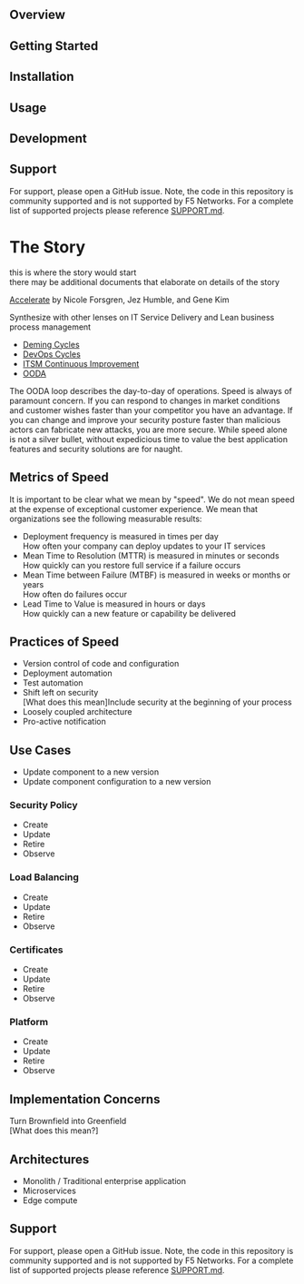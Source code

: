 ## Overview

## Getting Started

## Installation

## Usage

## Development

## Support
For support, please open a GitHub issue.  Note, the code in this repository is community supported and is not supported by F5 Networks.  For a complete list of supported projects please reference [SUPPORT.md](SUPPORT.md).

# The Story  

this is where the story would start  
there may be additional documents that elaborate on details of the story

[Accelerate](https://itrevolution.com/book/accelerate/) by Nicole Forsgren, Jez Humble, and Gene Kim

Synthesize with other lenses on IT Service Delivery and Lean business process management  

- [Deming Cycles](https://en.wikipedia.org/wiki/PDCA)
- [DevOps Cycles]()
- [ITSM Continuous Improvement](https://en.wikipedia.org/wiki/IT_service_management)
- [OODA](https://en.wikipedia.org/wiki/OODA_loop)  

The OODA loop describes the day-to-day of operations. Speed is always of paramount concern. If you can respond to changes in market conditions and customer wishes faster than your competitor you have an advantage. If you can change and improve your security posture faster than malicious actors can fabricate new attacks, you are more secure. While speed alone is not a silver bullet, without expedicious time to value the best application features and security solutions are for naught.
## Metrics of Speed
It is important to be clear what we mean by "speed". We do not mean speed at the expense of exceptional customer experience. We mean that organizations see the following measurable results:
- Deployment frequency is measured in times per day  
How often your company can deploy updates to your IT services
- Mean Time to Resolution (MTTR) is measured in minutes or seconds  
How quickly can you restore full service if a failure occurs
- Mean Time between Failure (MTBF) is measured in weeks or months or years  
How often do failures occur
- Lead Time to Value is measured in hours or days  
How quickly can a new feature or capability be delivered
## Practices of Speed
- Version control of code and configuration
- Deployment automation
- Test automation
- Shift left on security  
[What does this mean]Include security at the beginning of your process
- Loosely coupled architecture
- Pro-active notification
## Use Cases
- Update component to a new version
- Update component configuration to a new version

### Security Policy
- Create
- Update
- Retire
- Observe
### Load Balancing
- Create
- Update
- Retire
- Observe
### Certificates
- Create
- Update
- Retire
- Observe
### Platform
- Create
- Update
- Retire
- Observe

## Implementation Concerns
Turn Brownfield into Greenfield  
[What does this mean?]

## Architectures
- Monolith / Traditional enterprise application
- Microservices
- Edge compute


## Support
For support, please open a GitHub issue.  Note, the code in this repository is community supported and is not supported by F5 Networks.  For a complete list of supported projects please reference [SUPPORT.md](SUPPORT.md).